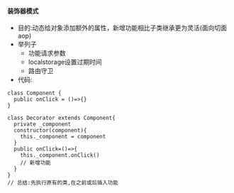 #### 装饰器模式
- 目的:动态给对象添加额外的属性，新增功能相比子类继承更为灵活(面向切面aop)
- 举列子
  - 功能请求参数
  - localstorage设置过期时间
  - 路由守卫
- 代码:
```
class Component {
  public onClick = ()=>{}
}

class Decorator extends Component{
  private _component
  constructor(component){
    this._component = component
  }
  public onClick=()=>{
    this._component.onClick()
    // 新增功能
  }
}
// 总结:先执行原有的类,在之前或后插入功能
```
